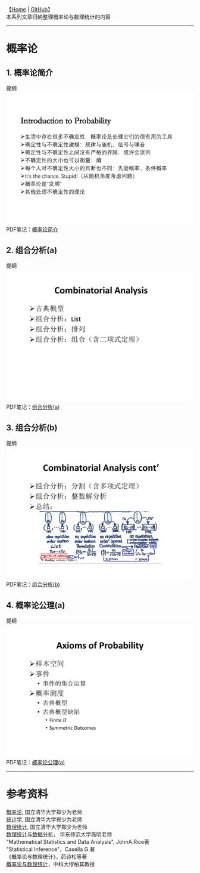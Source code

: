 【[Home](https://simplelp.github.io/) | [GitHub](https://github.com/SimpleLP/ProbabilityAndMathematicalStatistics)】     
本系列文章归纳整理概率论与数理统计的内容

-------------------------------------------------------------

# 概率论
## 1. 概率论简介
提纲<br>
![图1](lec_1.jpg) <br>
PDF笔记：[概率论简介](01_Introduction_0913.pdf)     

## 2. 组合分析(a)
提纲<br>
![图2](lec_2.jpg) <br>
PDF笔记：[组合分析(a)](02_Combinatorics_0915.pdf)    

## 3. 组合分析(b)
提纲<br>
![图3](lec_3.jpg) <br>
PDF笔记：[组合分析(b)](02_Combinatorics_0920.pdf)

## 4. 概率论公理(a)
提纲 <br>
![图4](lec_4.jpg) <br>
PDF笔记：[概率论公理(a)](03_AxiomProbability_0920.pdf)

---------------------------------------------------------

# 参考资料
[概率论](http://www.stat.nthu.edu.tw/~swcheng/Teaching/math2810/index.html), 国立清华大学郑少为老师        
[统计学](http://www.stat.nthu.edu.tw/~swcheng/Teaching/math2820/index.html), 国立清华大学郑少为老师        
[数理统计](http://www.stat.nthu.edu.tw/~swcheng/Teaching/stat3875/index.php), 国立清华大学郑少为老师         
[数理统计与数据分析](http://dase.ecnu.edu.cn/mgao/teaching/UStat_2018_Fall/MSDA.html)， 华东师范大学高明老师           
"Mathematical Statistics and Data Analysis", JohnA.Rice著          
"Statistical Inference"，Casella G.著         
《概率论与数理统计》，茆诗松等著        
[概率论与数理统计](https://www.bilibili.com/video/av17582696?from=search&seid=10229922130523106701)，中科大缪柏其教授    
